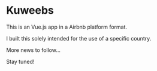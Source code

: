 # Kuweebs

This is an Vue.js app in a Airbnb platform format.

I built this solely intended for the use of a specific country.

More news to follow...

Stay tuned!
